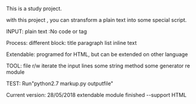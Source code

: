 This is a study project.

with this project , you can stransform a plain text into some special script.

INPUT:
    plain text :No code or tag
    
Process:
    different block: 
        title
        paragraph
        list
        inline text

Extendable:
    programed for HTML, but can be extended on other language
    
TOOL:
    file r/w
    iterate the input lines
    some string method
    some generator
    re module

TEST:
    Run"python2.7 markup.py <inputfile> outputfile"
    
Current version:
28/05/2018 
extendable module finished
--support HTML

